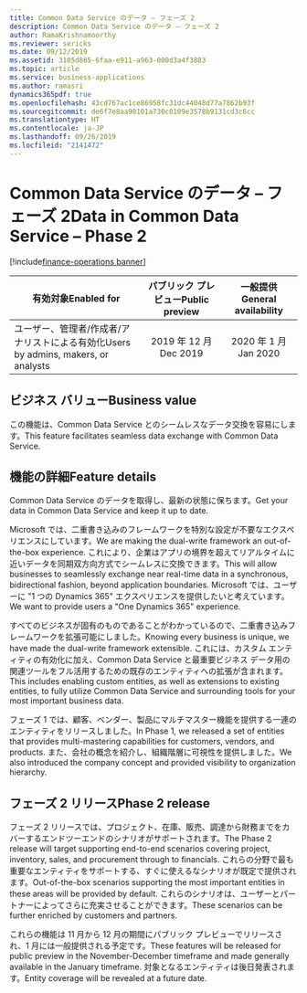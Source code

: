 ```yaml
---
title: Common Data Service のデータ – フェーズ 2
description: Common Data Service のデータ – フェーズ 2
author: RamaKrishnamoorthy
ms.reviewer: sericks
ms.date: 09/12/2019
ms.assetid: 3105d865-6faa-e911-a963-000d3a4f3883
ms.topic: article
ms.service: business-applications
ms.author: ramasri
dynamics365pdf: true
ms.openlocfilehash: 43cd767ac1ce86958fc31dc44048d77a7862b93f
ms.sourcegitcommit: de6f7e8aa90101a730c0109e3578b9131cd3c6cc
ms.translationtype: HT
ms.contentlocale: ja-JP
ms.lasthandoff: 09/26/2019
ms.locfileid: "2141472"
---
```

# <a name="data-in-common-data-service--phase-2"></a><span data-ttu-id="e122d-103">Common Data Service のデータ – フェーズ 2</span><span class="sxs-lookup"><span data-stu-id="e122d-103">Data in Common Data Service – Phase 2</span></span>
[!include[finance-operations banner](../includes/finance-operations.md)]

| <span data-ttu-id="e122d-104">有効対象</span><span class="sxs-lookup"><span data-stu-id="e122d-104">Enabled for</span></span>    |  <span data-ttu-id="e122d-105">パブリック プレビュー</span><span class="sxs-lookup"><span data-stu-id="e122d-105">Public preview</span></span> | <span data-ttu-id="e122d-106">一般提供</span><span class="sxs-lookup"><span data-stu-id="e122d-106">General availability</span></span> | 
| ---------- | :----------: |:----------: |
|<span data-ttu-id="e122d-107">ユーザー、管理者/作成者/アナリストによる有効化</span><span class="sxs-lookup"><span data-stu-id="e122d-107">Users by admins, makers, or analysts</span></span>|<span data-ttu-id="e122d-108">2019 年 12 月</span><span class="sxs-lookup"><span data-stu-id="e122d-108">Dec 2019</span></span>| <span data-ttu-id="e122d-109">2020 年 1 月</span><span class="sxs-lookup"><span data-stu-id="e122d-109">Jan 2020</span></span>|


## <a name="business-value"></a><span data-ttu-id="e122d-110">ビジネス バリュー</span><span class="sxs-lookup"><span data-stu-id="e122d-110">Business value</span></span>
<!-- bv start -->
<span data-ttu-id="e122d-111">この機能は、Common Data Service とのシームレスなデータ交換を容易にします。</span><span class="sxs-lookup"><span data-stu-id="e122d-111">This feature facilitates seamless data exchange with Common Data Service.</span></span>
<!-- bv end -->



## <a name="feature-details"></a><span data-ttu-id="e122d-112">機能の詳細</span><span class="sxs-lookup"><span data-stu-id="e122d-112">Feature details</span></span>
<!--feature detail start -->
<span data-ttu-id="e122d-113">Common Data Service のデータを取得し、最新の状態に保ちます。</span><span class="sxs-lookup"><span data-stu-id="e122d-113">Get your data in Common Data Service and keep it up to date.</span></span> 

<span data-ttu-id="e122d-114">Microsoft では、二重書き込みのフレームワークを特別な設定が不要なエクスペリエンスにしています。</span><span class="sxs-lookup"><span data-stu-id="e122d-114">We are making the dual-write framework an out-of-the-box experience.</span></span> <span data-ttu-id="e122d-115">これにより、企業はアプリの境界を超えてリアルタイムに近いデータを同期双方向方式でシームレスに交換できます。</span><span class="sxs-lookup"><span data-stu-id="e122d-115">This will allow businesses to seamlessly exchange near real-time data in a synchronous, bidirectional fashion, beyond application boundaries.</span></span> <span data-ttu-id="e122d-116">Microsoft では、ユーザーに "1 つの Dynamics 365" エクスペリエンスを提供したいと考えています。</span><span class="sxs-lookup"><span data-stu-id="e122d-116">We want to provide users a "One Dynamics 365" experience.</span></span> 

<span data-ttu-id="e122d-117">すべてのビジネスが固有のものであることがわかっているので、二重書き込みフレームワークを拡張可能にしました。</span><span class="sxs-lookup"><span data-stu-id="e122d-117">Knowing every business is unique, we have made the dual-write framework extensible.</span></span> <span data-ttu-id="e122d-118">これには、カスタム エンティティの有効化に加え、Common Data Service と最重要ビジネス データ用の関連ツールをフル活用するための既存のエンティティへの拡張が含まれます。</span><span class="sxs-lookup"><span data-stu-id="e122d-118">This includes enabling custom entities, as well as extensions to existing entities, to fully utilize Common Data Service and surrounding tools for your most important business data.</span></span>

<span data-ttu-id="e122d-119">フェーズ 1 では、顧客、ベンダー、製品にマルチマスター機能を提供する一連のエンティティをリリースしました。</span><span class="sxs-lookup"><span data-stu-id="e122d-119">In Phase 1, we released a set of entities that provides multi-mastering capabilities for customers, vendors, and products.</span></span> <span data-ttu-id="e122d-120">また、会社の概念を紹介し、組織階層に可視性を提供しました。</span><span class="sxs-lookup"><span data-stu-id="e122d-120">We also introduced the company concept and provided visibility to organization hierarchy.</span></span>

## <a name="phase-2-release"></a><span data-ttu-id="e122d-121">フェーズ 2 リリース</span><span class="sxs-lookup"><span data-stu-id="e122d-121">Phase 2 release</span></span>
<span data-ttu-id="e122d-122">フェーズ 2 リリースでは、プロジェクト、在庫、販売、調達から財務までをカバーするエンドツーエンドのシナリオがサポートされます。</span><span class="sxs-lookup"><span data-stu-id="e122d-122">The Phase 2 release will target supporting end-to-end scenarios covering project, inventory, sales, and procurement through to financials.</span></span> <span data-ttu-id="e122d-123">これらの分野で最も重要なエンティティをサポートする、すぐに使えるなシナリオが既定で提供されます。</span><span class="sxs-lookup"><span data-stu-id="e122d-123">Out-of-the-box scenarios supporting the most important entities in these areas will be provided by default.</span></span> <span data-ttu-id="e122d-124">これらのシナリオは、ユーザーとパートナーによってさらに充実させることができます。</span><span class="sxs-lookup"><span data-stu-id="e122d-124">These scenarios can be further enriched by customers and partners.</span></span> 

<span data-ttu-id="e122d-125">これらの機能は 11 月から 12 月の期間にパブリック プレビューでリリースされ、1 月には一般提供される予定です。</span><span class="sxs-lookup"><span data-stu-id="e122d-125">These features will be released for public preview in the November-December timeframe and made generally available in the January timeframe.</span></span> <span data-ttu-id="e122d-126">対象となるエンティティは後日発表されます。</span><span class="sxs-lookup"><span data-stu-id="e122d-126">Entity coverage will be revealed at a future date.</span></span>
<!--feature detail end -->











